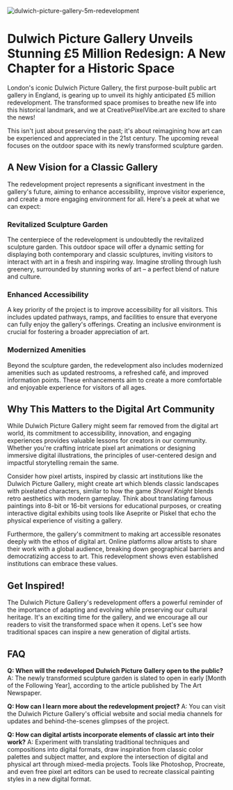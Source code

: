 ![dulwich-picture-gallery-5m-redevelopment](https://images.pexels.com/photos/25186672/pexels-photo-25186672.jpeg?auto=compress&cs=tinysrgb&fit=crop&h=627&w=1200)

# Dulwich Picture Gallery Unveils Stunning £5 Million Redesign: A New Chapter for a Historic Space

London's iconic Dulwich Picture Gallery, the first purpose-built public art gallery in England, is gearing up to unveil its highly anticipated £5 million redevelopment. The transformed space promises to breathe new life into this historical landmark, and we at CreativePixelVibe.art are excited to share the news!

This isn't just about preserving the past; it's about reimagining how art can be experienced and appreciated in the 21st century. The upcoming reveal focuses on the outdoor space with its newly transformed sculpture garden.

## A New Vision for a Classic Gallery

The redevelopment project represents a significant investment in the gallery's future, aiming to enhance accessibility, improve visitor experience, and create a more engaging environment for all. Here's a peek at what we can expect:

### Revitalized Sculpture Garden

The centerpiece of the redevelopment is undoubtedly the revitalized sculpture garden. This outdoor space will offer a dynamic setting for displaying both contemporary and classic sculptures, inviting visitors to interact with art in a fresh and inspiring way. Imagine strolling through lush greenery, surrounded by stunning works of art – a perfect blend of nature and culture.

### Enhanced Accessibility

A key priority of the project is to improve accessibility for all visitors. This includes updated pathways, ramps, and facilities to ensure that everyone can fully enjoy the gallery's offerings. Creating an inclusive environment is crucial for fostering a broader appreciation of art.

### Modernized Amenities

Beyond the sculpture garden, the redevelopment also includes modernized amenities such as updated restrooms, a refreshed café, and improved information points. These enhancements aim to create a more comfortable and enjoyable experience for visitors of all ages.

## Why This Matters to the Digital Art Community

While Dulwich Picture Gallery might seem far removed from the digital art world, its commitment to accessibility, innovation, and engaging experiences provides valuable lessons for creators in our community. Whether you're crafting intricate pixel art animations or designing immersive digital illustrations, the principles of user-centered design and impactful storytelling remain the same.

Consider how pixel artists, inspired by classic art institutions like the Dulwich Picture Gallery, might create art which blends classic landscapes with pixelated characters, similar to how the game *Shovel Knight* blends retro aesthetics with modern gameplay. Think about translating famous paintings into 8-bit or 16-bit versions for educational purposes, or creating interactive digital exhibits using tools like Aseprite or Piskel that echo the physical experience of visiting a gallery.

Furthermore, the gallery's commitment to making art accessible resonates deeply with the ethos of digital art. Online platforms allow artists to share their work with a global audience, breaking down geographical barriers and democratizing access to art. This redevelopment shows even established institutions can embrace these values.

## Get Inspired!

The Dulwich Picture Gallery's redevelopment offers a powerful reminder of the importance of adapting and evolving while preserving our cultural heritage. It's an exciting time for the gallery, and we encourage all our readers to visit the transformed space when it opens. Let's see how traditional spaces can inspire a new generation of digital artists.

## FAQ

**Q: When will the redeveloped Dulwich Picture Gallery open to the public?**
A: The newly transformed sculpture garden is slated to open in early [Month of the Following Year], according to the article published by The Art Newspaper.

**Q: How can I learn more about the redevelopment project?**
A: You can visit the Dulwich Picture Gallery's official website and social media channels for updates and behind-the-scenes glimpses of the project.

**Q: How can digital artists incorporate elements of classic art into their work?**
A: Experiment with translating traditional techniques and compositions into digital formats, draw inspiration from classic color palettes and subject matter, and explore the intersection of digital and physical art through mixed-media projects. Tools like Photoshop, Procreate, and even free pixel art editors can be used to recreate classical painting styles in a new digital format.
